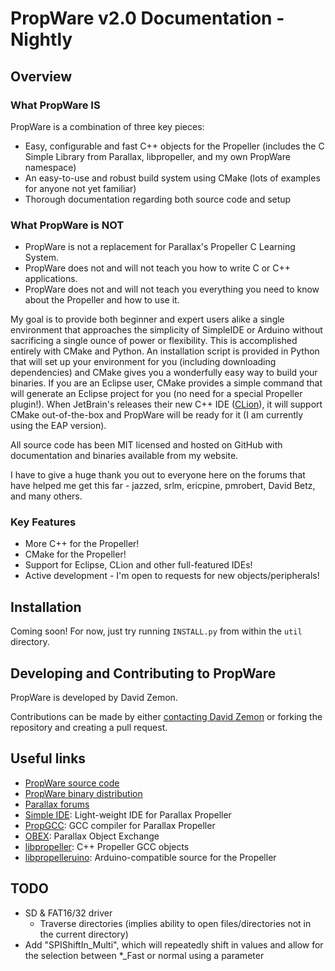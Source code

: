 PropWare v2.0 Documentation - Nightly
=====================================

Overview
--------

### What PropWare IS
PropWare is a combination of three key pieces:
* Easy, configurable and fast C++ objects for the Propeller (includes the C Simple 
  Library from Parallax, libpropeller, and my own PropWare namespace)
* An easy-to-use and robust build system using CMake (lots of examples for anyone 
  not yet familiar)
* Thorough documentation regarding both source code and setup

### What PropWare is NOT
* PropWare is not a replacement for Parallax's Propeller C Learning System.
* PropWare does not and will not teach you how to write C or C++ applications.
* PropWare does not and will not teach you everything you need to know about the 
  Propeller and how to use it.
  
My goal is to provide both beginner and expert users alike a single environment 
that approaches the simplicity of SimpleIDE or Arduino without sacrificing a single 
ounce of power or flexibility. This is accomplished entirely with CMake and Python. 
An installation script is provided in Python that will set up your environment for 
you (including downloading dependencies) and CMake gives you a wonderfully easy way to 
build your binaries. If you are an Eclipse user, CMake provides a simple command that 
will generate an Eclipse project for you (no need for a special Propeller plugin!). 
When JetBrain's releases their new C++ IDE 
([CLion](http://blog.jetbrains.com/objc/2014/02/jetbrains-c-ide-status-update-and-video-report/)),
it will support CMake out-of-the-box and PropWare will be ready for it (I am currently 
using the EAP version).

All source code has been MIT licensed and hosted on GitHub with documentation and 
binaries available from my website.

I have to give a huge thank you out to everyone here on the forums that have helped me 
get this far - jazzed, srlm, ericpine, pmrobert, David Betz, and many others.

### Key Features
* More C++ for the Propeller!
* CMake for the Propeller!
* Support for Eclipse, CLion and other full-featured IDEs!
* Active development - I'm open to requests for new objects/peripherals!

Installation
------------
Coming soon! For now, just try running `INSTALL.py` from within the `util` directory.

Developing and Contributing to PropWare
---------------------------------------
PropWare is developed by David Zemon.

Contributions can be made by either 
[contacting David Zemon](http://david.zemon.name/professional/contact.shtml) or forking 
the repository and creating a pull request.

Useful links
------------

* [PropWare source code](https://github.com/SwimDude0614/PropWare)
* [PropWare binary distribution](http://david.zemon.name/downloads/PropWare_Binaries/)
* [Parallax forums](http://forums.parallax.com/forumdisplay.php/65-Propeller-1-Multicore-Microcontroller)
* [Simple IDE](http://learn.parallax.com/node/640): Light-weight IDE for Parallax Propeller 
* [PropGCC](https://code.google.com/p/propgcc/): GCC compiler for Parallax Propeller
* [OBEX](http://obex.parallax.com/): Parallax Object Exchange
* [libpropeller](https://github.com/libpropeller/libpropeller): C++ Propeller GCC objects
* [libpropelleruino](https://code.google.com/p/lib-propelleruino/): Arduino-compatible 
  source for the Propeller

TODO
----
* SD & FAT16/32 driver
  * Traverse directories (implies ability to open files/directories not in the current 
    directory)
* Add "SPIShiftIn_Multi", which will repeatedly shift in values and allow for the selection 
  between \*_Fast or normal using a parameter
